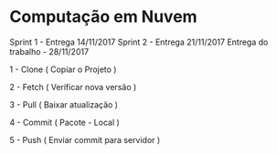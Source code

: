 # Computação em Nuvem

Sprint 1 - Entrega 14/11/2017
Sprint 2 - Entrega 21/11/2017
Entrega do trabalho - 28/11/2017

1 - Clone ( Copiar o Projeto )

2 - Fetch ( Verificar nova versão )

3 - Pull ( Baixar atualização )

4 - Commit ( Pacote - Local )

5 - Push ( Enviar commit para servidor )
